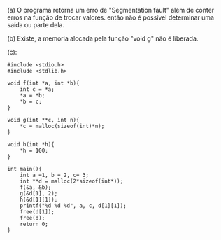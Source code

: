 (a) O programa retorna um erro de "Segmentation fault" além de conter erros na função de trocar valores.
então não é possível determinar uma saída ou parte dela.

(b) Existe, a memoria alocada pela função "void g" não é liberada.

(c):

```
#include <stdio.h>
#include <stdlib.h>

void f(int *a, int *b){
	int c = *a;
	*a = *b;
	*b = c;
}

void g(int **c, int n){
	*c = malloc(sizeof(int)*n);
}

void h(int *h){
	*h = 100;
}

int main(){
	int a =1, b = 2, c= 3;
	int **d = malloc(2*sizeof(int*));	
	f(&a, &b);	
	g(&d[1], 2);
	h(&d[1][1]);
	printf("%d %d %d", a, c, d[1][1]);
	free(d[1]); 
	free(d);
	return 0;
}
```